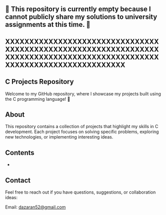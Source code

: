 ## 🚀 This repository is currently empty because I cannot publicly share my solutions to university assignments at this time. 🚀

## XXXXXXXXXXXXXXXXXXXXXXXXXXXXXXXXXXXXXXXXXXXXXXXXXXXXXXXXXXXXXXXXXXXXXXXXXXXXXXXXXXXXXXXXXXXXXXXXXXXXXXXXXXXXXXXXXXXXXXXXX

## C Projects Repository
Welcome to my GitHub repository, where I showcase my projects built using the C programming language! 🚀

## About
This repository contains a collection of projects that highlight my skills in C development. Each project focuses on solving specific problems, exploring new technologies, or implementing interesting ideas.

## Contents
- 

## Contact
Feel free to reach out if you have questions, suggestions, or collaboration ideas:

Email: dazaran52@gmail.com
